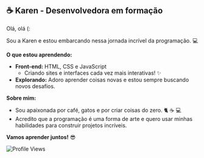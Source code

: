 ## ☕ Karen - Desenvolvedora em formação ‍

Olá, olá (:

 Sou a Karen e estou embarcando nessa jornada incrível da programação. ‍💻

**O que estou aprendendo:**

* **Front-end:** HTML, CSS e JavaScript 
  * Criando sites e interfaces cada vez mais interativas! ✨ 
* **Explorando:** Adoro aprender coisas novas e estou sempre buscando novos desafios. 

**Sobre mim:**
* Sou apaixonada por café, gatos e por criar coisas do zero. 🐈 ☕ 💻
* Acredito que a programação é uma forma de arte e quero usar minhas habilidades para construir projetos incríveis. 


**Vamos aprender juntos!**  😎


![Profile Views](https://komarev.com/ghpvc/?username=Necilia&color=blue&style=flat-square)

